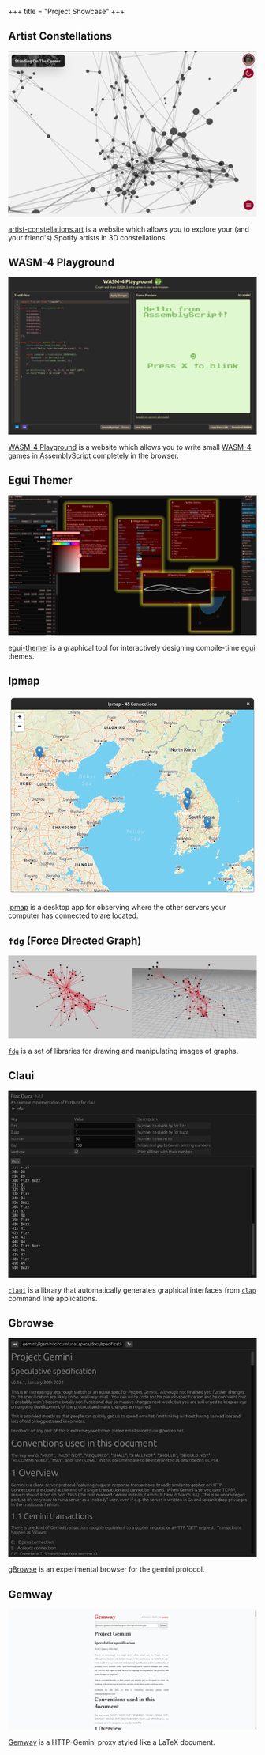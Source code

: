 +++
title = "Project Showcase"
+++

## Artist Constellations
![screenshot](artist-constellations.png)

[artist-constellations.art](https://artist-constellations.art) is a website which allows you to explore your (and your friend's) Spotify artists in 3D constellations.

## WASM-4 Playground
![screenshot](wasm4-playground.png)

[WASM-4 Playground](https://grantshandy.github.io/wasm4-playground) is a website which allows you to write small [WASM-4](https://wasm4.org) games in [AssemblyScript](https://assemblyscript.org) completely in the browser.

## Egui Themer
![screenshot](egui-themer.png)

[egui-themer](https://github.com/grantshandy/egui-themer) is a graphical tool for interactively designing compile-time [egui](https://egui.rs) themes.

## Ipmap
![screenshot](ipmap.png)

[ipmap](https://github.com/grantshandy/ipmap) is a desktop app for observing where the other servers your computer has connected to are located.

## `fdg` (Force Directed Graph)
![screenshot](fdg.png)

[`fdg`](https://github.com/grantshandy/fdg) is a set of libraries for drawing and manipulating images of graphs.

## Claui
![screenshot](claui.png)

[`claui`](https://github.com/grantshandy/claui) is a library that automatically generates graphical interfaces from [`clap`](https://github.com/clap-rs/clap) command line applications.

## Gbrowse
![screenshot](gbrowse.png)

[gBrowse](https://github.com/grantshandy/gbrowse) is an experimental browser for the gemini protocol.

## Gemway
![screenshot](gemway.png)

[Gemway](https://github.com/grantshandy/gemway) is a HTTP-Gemini proxy styled like a LaTeX document.